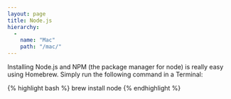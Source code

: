 ```yaml
---
layout: page
title: Node.js
hierarchy:
  -
    name: "Mac"
    path: "/mac/"
---
```


Installing Node.js and NPM (the package manager for node) is really easy using
Homebrew. Simply run the following command in a Terminal:

{% highlight bash %}
brew install node
{% endhighlight %}
